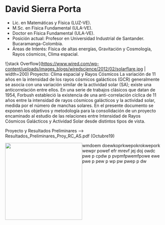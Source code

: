 # David Sierra Porta

- Lic. en Matemáticas y Física (LUZ-VE). 
- M.Sc. en Física Fundamental (ULA-VE). 
- Doctor en Física Fundamental (ULA-VE).
- Posición actual: Profesor en Universidad Industrial de Santander. Bucaramanga-Colombia.
- Áreas de Interés: Física de altas energías, Gravitación y Cosmología, Rayos cósmicos, Clima espacial.

![stack Overflow](https://www.wired.com/wp-content/uploads/images_blogs/wiredscience/2012/02/solarflare.jpg | width=200)
Proyecto: Clima espacial y Rayos Cósmicos
La variación de 11 años en la intensidad de los rayos cósmicos galácticos (GCR) generalmente se asocia con una variación similar de la actividad solar (SA); existe una anticorrelación entre ellos. En una serie de trabajos clásicos que datan de 1954, Forbush estableció la existencia de una anti-correlación cíclica de 11 años entre la intensidad de rayos cósmicos galácticos y la actividad solar, medida por el número de manchas solares. En el presente documento se exponen los objetivos y metodología para la consolidación de un proyecto encaminado al estudio de las relaciones entre Intensidad de Rayos Cósmicos Galácticos y Actividad Solar desde distintos tipos de vista.

Proyecto y Resultados Preliminares --> Resultados_Preliminares_Proy_RC_AS.pdf (Octubre19)


<img src="https://mk0jobadderjftub56m0.kinstacdn.com/wp-content/uploads/stackoverflow.com-300.jpg" style="float:left" width="250" > wmdoem doewkoprkwepokrokwepork wewpr powef efr mrevf jej doj owdc pwe  p cpdw  p  pvpmfpwemfpowe ewe pwe  p pew   p wp pw pwep   p  dw  


